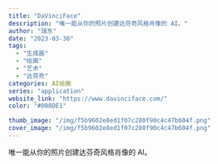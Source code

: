```yaml
---
title: "DaVinciFace"
description: "唯一能从你的照片创建达芬奇风格肖像的 AI。"
author: "瑞东"
date: "2023-03-30"
tags:
  - "生成器"
  - "绘画"
  - "艺术"
  - "达芬奇"
categories: AI绘画
series: "application"
website_link: "https://www.davinciface.com/"
color: "#008DE1"

thumb_image: "/img/f5b9602e8ed1f07c280f90c4c47b604f.png"
cover_image: "/img/f5b9602e8ed1f07c280f90c4c47b604f.png"
---
```


唯一能从你的照片创建达芬奇风格肖像的 AI。